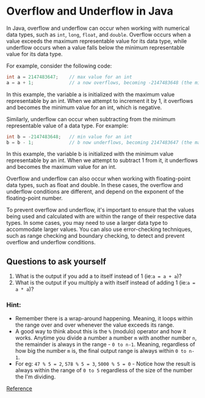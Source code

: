 # Overflow and Underflow in Java

In Java, overflow and underflow can occur when working with numerical data types, such as `int`, `long`, `float`, and `double`. Overflow occurs when a value exceeds the maximum representable value for its data type, while underflow occurs when a value falls below the minimum representable value for its data type.

For example, consider the following code:

```java
int a = 2147483647;    // max value for an int
a = a + 1;             // a now overflows, becoming -2147483648 (the min value for an int)
```
In this example, the variable a is initialized with the maximum value representable by an int. When we attempt to increment it by 1, it overflows and becomes the minimum value for an int, which is negative.

Similarly, underflow can occur when subtracting from the minimum representable value of a data type. For example:

```java
int b = -2147483648;   // min value for an int
b = b - 1;             // b now underflows, becoming 2147483647 (the max value for an int)
```
In this example, the variable b is initialized with the minimum value representable by an int. When we attempt to subtract 1 from it, it underflows and becomes the maximum value for an int.

Overflow and underflow can also occur when working with floating-point data types, such as float and double. In these cases, the overflow and underflow conditions are different, and depend on the exponent of the floating-point number.

To prevent overflow and underflow, it's important to ensure that the values being used and calculated with are within the range of their respective data types. In some cases, you may need to use a larger data type to accommodate larger values. You can also use error-checking techniques, such as range checking and boundary checking, to detect and prevent overflow and underflow conditions.

## Questions to ask yourself
1. What is the output if you add a to itself instead of 1 (ie:`a = a + a`)?
2. What is the output if you multiply a with itself instead of adding 1 (ie:`a = a * a`)?
### Hint:
- Remember there is a wrap-around happening. Meaning, it loops within the range over and over whenever the value exceeds its range.
- A good way to think about this is the `%` (modulo) operator and how it works. Anytime you divide a number a number `m` with another number `n`, the remainder is always in the range  - `0 to n-1`. Meaning, regardless of how big the number `m` is, the final output range is always within `0 to n-1`.
- For eg: `47 % 5 = 2`, `578 % 5 = 3`, `5000 % 5 = 0` - Notice how the result is always within the range of `0 to 5` regardless of the size of the number the I'm dividing.

[Reference]((https://www.baeldung.com/java-overflow-underflow))

